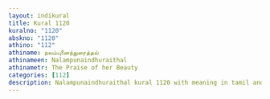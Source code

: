 ```yaml
---
layout: indikural
title: Kural 1120
kuralno: "1120"
abskno: "1120"
athino: "112"
athiname: நலம்புனைந்துரைத்தல்
athinameen: Nalampunaindhuraithal
athinametr: The Praise of her Beauty
categories: [112]
description: Nalampunaindhuraithal kural 1120 with meaning in tamil and english 
---
```


